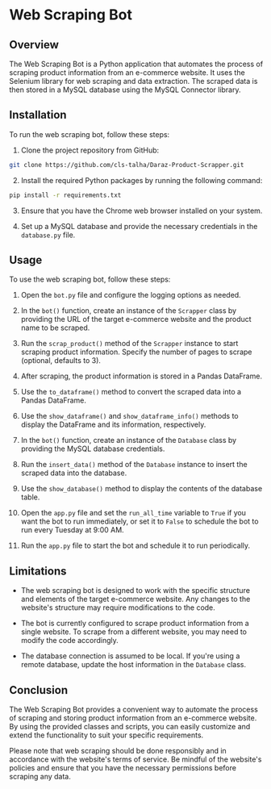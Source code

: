 # Web Scraping Bot

## Overview

The Web Scraping Bot is a Python application that automates the process of scraping product information from an e-commerce website. It uses the Selenium library for web scraping and data extraction. The scraped data is then stored in a MySQL database using the MySQL Connector library.

## Installation

To run the web scraping bot, follow these steps:

1. Clone the project repository from GitHub:

```bash
git clone https://github.com/cls-talha/Daraz-Product-Scrapper.git
```

2. Install the required Python packages by running the following command:

```bash
pip install -r requirements.txt
```

3. Ensure that you have the Chrome web browser installed on your system.

4. Set up a MySQL database and provide the necessary credentials in the `database.py` file.

## Usage

To use the web scraping bot, follow these steps:

1. Open the `bot.py` file and configure the logging options as needed.

2. In the `bot()` function, create an instance of the `Scrapper` class by providing the URL of the target e-commerce website and the product name to be scraped.

3. Run the `scrap_product()` method of the `Scrapper` instance to start scraping product information. Specify the number of pages to scrape (optional, defaults to 3).

4. After scraping, the product information is stored in a Pandas DataFrame.

5. Use the `to_dataframe()` method to convert the scraped data into a Pandas DataFrame.

6. Use the `show_dataframe()` and `show_dataframe_info()` methods to display the DataFrame and its information, respectively.

7. In the `bot()` function, create an instance of the `Database` class by providing the MySQL database credentials.

8. Run the `insert_data()` method of the `Database` instance to insert the scraped data into the database.

9. Use the `show_database()` method to display the contents of the database table.

10. Open the `app.py` file and set the `run_all_time` variable to `True` if you want the bot to run immediately, or set it to `False` to schedule the bot to run every Tuesday at 9:00 AM.

11. Run the `app.py` file to start the bot and schedule it to run periodically.

## Limitations

- The web scraping bot is designed to work with the specific structure and elements of the target e-commerce website. Any changes to the website's structure may require modifications to the code.

- The bot is currently configured to scrape product information from a single website. To scrape from a different website, you may need to modify the code accordingly.

- The database connection is assumed to be local. If you're using a remote database, update the host information in the `Database` class.

## Conclusion

The Web Scraping Bot provides a convenient way to automate the process of scraping and storing product information from an e-commerce website. By using the provided classes and scripts, you can easily customize and extend the functionality to suit your specific requirements.

Please note that web scraping should be done responsibly and in accordance with the website's terms of service. Be mindful of the website's policies and ensure that you have the necessary permissions before scraping any data.

